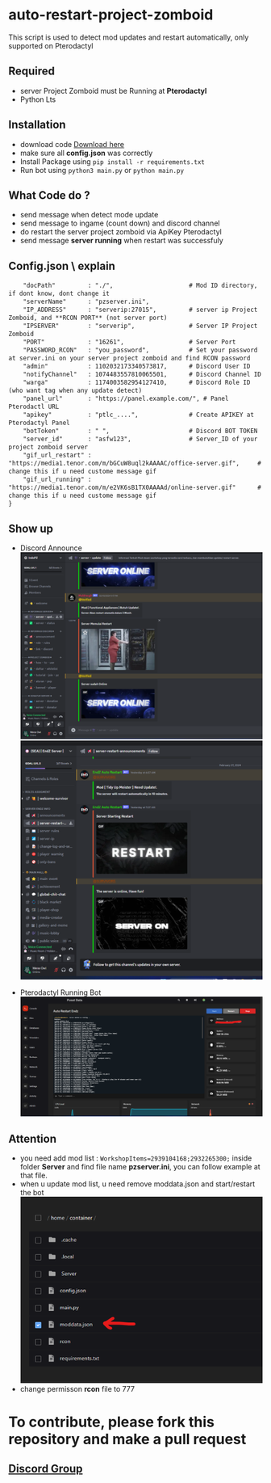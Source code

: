 # auto-restart-project-zomboid
This script is used to detect mod updates and restart automatically, only supported on Pterodactyl

## Required
- server Project Zomboid must be Running at **Pterodactyl**
- Python Lts

## Installation
- download code [Download here](https://github.com/alfari24/auto-restart-project-zomboid/releases/tag/v1.0.0)
- make sure all **config.json** was correctly
- Install Package using ```pip install -r requirements.txt```
- Run bot using ```python3 main.py``` or ```python main.py```

## What Code do ?
- send message when detect mode update
- send message to ingame (count down) and discord channel
- do restart the server project zomboid via ApiKey Pterodactyl
- send message **server running** when restart was successfuly

## Config.json \ explain
```{
    "docPath"         : "./",                     # Mod ID directory, if dont know, dont change it
    "serverName"      : "pzserver.ini",
    "IP_ADDRESS"      : "serverip:27015",         # server ip Project Zomboid, and **RCON PORT** (not server port)
    "IPSERVER"        : "serverip",               # Server IP Project Zomboid
    "PORT"            : "16261",                  # Server Port
    "PASSWORD_RCON"   : "you_password",           # Set your password at server.ini on your server project zomboid and find RCON password
    "admin"           : 1102032173340573817,      # Discord User ID
    "notifyChannel"   : 1074483557810065501,      # Discord Channel ID
    "warga"           : 1174003582954127410,      # Discord Role ID (who want tag when any update detect)
    "panel_url"       : "https://panel.example.com/", # Panel Pterodactl URL
    "apikey"          : "ptlc_....",              # Create APIKEY at Pterodactyl Panel
    "botToken"        : " ",                      # Discord BOT TOKEN
    "server_id"       : "asfw123",                # Server_ID of your project zomboid server 
    "gif_url_restart" : "https://media1.tenor.com/m/bGCuW8uql2kAAAAC/office-server.gif",     # change this if u need custome message gif
    "gif_url_running" : "https://media1.tenor.com/m/e2VK6sB1TX0AAAAd/online-server.gif"      # change this if u need custome message gif
}
```
## Show up
- Discord Announce
![IndoPZ](https://github.com/alfari24/auto-restart-project-zomboid/blob/main/img/Screenshot%202024-02-28%20082039.png)
![EndZ](https://github.com/alfari24/auto-restart-project-zomboid/blob/main/img/Screenshot%202024-02-28%20082103.png)

- Pterodactyl Running Bot
![Bot](https://github.com/alfari24/auto-restart-project-zomboid/blob/main/img/Screenshot%202024-02-28%20082214.png)

## Attention
- you need add mod list :  ```WorkshopItems=2939104168;2932265300;``` inside folder **Server** and find file name **pzserver.ini**, you can follow example at that file.
- when u update mod list, u need remove moddata.json and start/restart the bot
![Moddata.json](https://github.com/alfari24/auto-restart-project-zomboid/blob/main/img/remove%20moddata.png)
- change permisson **rcon** file to 777


# To contribute, please fork this repository and make a pull request
## [Discord Group](https://discord.alfari.id)
